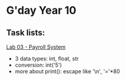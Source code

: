 # G'day Year 10

## Task lists:

[Lab 03 - Payroll System](Lab03/no%20pay%20no%20gain.ipynb)
  * 3 data types: int, float, str
  * conversion: int('5')
  * more about print(): escape like '\n', '='*80
  
